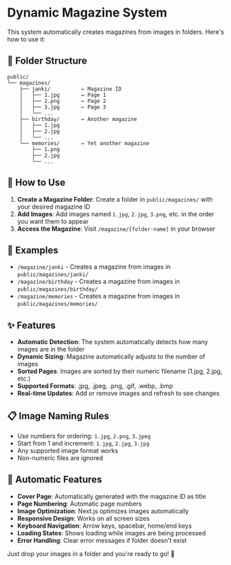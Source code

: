 # Dynamic Magazine System

This system automatically creates magazines from images in folders. Here's how to use it:

## 📁 Folder Structure

```
public/
└── magazines/
    ├── janki/          ← Magazine ID
    │   ├── 1.jpg       ← Page 1
    │   ├── 2.png       ← Page 2
    │   ├── 3.jpg       ← Page 3
    │   └── ...
    ├── birthday/       ← Another magazine
    │   ├── 1.jpg
    │   ├── 2.jpg
    │   └── ...
    └── memories/       ← Yet another magazine
        ├── 1.png
        ├── 2.jpg
        └── ...
```

## 🚀 How to Use

1. **Create a Magazine Folder**: Create a folder in `public/magazines/` with your desired magazine ID
2. **Add Images**: Add images named `1.jpg`, `2.jpg`, `3.png`, etc. in the order you want them to appear
3. **Access the Magazine**: Visit `/magazine/[folder-name]` in your browser

## 📝 Examples

- `/magazine/janki` - Creates a magazine from images in `public/magazines/janki/`
- `/magazine/birthday` - Creates a magazine from images in `public/magazines/birthday/`
- `/magazine/memories` - Creates a magazine from images in `public/magazines/memories/`

## ✨ Features

- **Automatic Detection**: The system automatically detects how many images are in the folder
- **Dynamic Sizing**: Magazine automatically adjusts to the number of images
- **Sorted Pages**: Images are sorted by their numeric filename (1.jpg, 2.jpg, etc.)
- **Supported Formats**: .jpg, .jpeg, .png, .gif, .webp, .bmp
- **Real-time Updates**: Add or remove images and refresh to see changes

## 📋 Image Naming Rules

- Use numbers for ordering: `1.jpg`, `2.png`, `3.jpeg`
- Start from 1 and increment: `1.jpg`, `2.jpg`, `3.jpg`
- Any supported image format works
- Non-numeric files are ignored

## 🎨 Automatic Features

- **Cover Page**: Automatically generated with the magazine ID as title
- **Page Numbering**: Automatic page numbers
- **Image Optimization**: Next.js optimizes images automatically
- **Responsive Design**: Works on all screen sizes
- **Keyboard Navigation**: Arrow keys, spacebar, home/end keys
- **Loading States**: Shows loading while images are being processed
- **Error Handling**: Clear error messages if folder doesn't exist

Just drop your images in a folder and you're ready to go! 🎉
